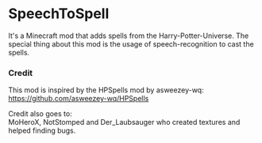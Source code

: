 # SpeechToSpell
It's a Minecraft mod that adds spells from the Harry-Potter-Universe. The special thing about this mod is the usage of speech-recognition to cast the spells.

### Credit
This mod is inspired by the HPSpells mod by asweezey-wq:
<br/>
https://github.com/asweezey-wq/HPSpells

Credit also goes to:
<br/>
MoHeroX, NotStomped and Der_Laubsauger who created textures and helped finding bugs.
